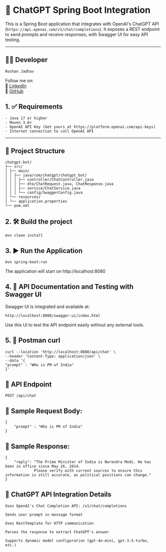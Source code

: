 # 🤖 ChatGPT Spring Boot Integration

This is a Spring Boot application that integrates with OpenAI's ChatGPT API (`https://api.openai.com/v1/chat/completions`). It exposes a REST endpoint to send prompts and receive responses, with Swagger UI for easy API testing.

---

## 👨‍💻 Developer
    Roshan Jadhav

Follow me on:  
💼 [LinkedIn](https://www.linkedin.com/in/roshan-jadhav-1a5384174/)  
🐙 [GitHub](https://github.com/roshanJadhav77)


## 1. ✅ Requirements

    - Java 17 or higher
    - Maven 3.6+
    - OpenAI API Key (Get yours at https://platform.openai.com/api-keys)
    - Internet connection to call OpenAI API

----

## 📁 Project Structure

    chatgpt-bot/
    ├── src/
    │ ├── main/
    │ │ ├── java/com/chatgpt/chatgpt_bot/
    │ │ │ ├── controller/ChatController.java
    │ │ │ ├── dto/ChatRequest.java, ChatResponse.java
    │ │ │ ├── service/ChatService.java
    │ │ │ └── config/SwaggerConfig.java
    │ └── resources/
    │ └── application.properties
    └── pom.xml

##  2. 🛠️ Build the project
    mvn clean install

##  3. ▶️ Run the Application
    mvn spring-boot:run
The application will start on http://localhost:8080

## 4. 📑 API Documentation and Testing with Swagger UI
Swagger UI is integrated and available at:

    http://localhost:8080/swagger-ui/index.html

Use this UI to test the API endpoint easily without any external tools.

## 5. 📑 Postman curl 
    curl --location 'http://localhost:8080/api/chat' \
    --header 'Content-Type: application/json' \
    --data '{
    "prompt" : "WHo is PM of India"
    }'

## 🔗 API Endpoint
    POST /api/chat

## 📝 Sample Request Body:
    {
        "prompt" : "Who is PM of India"
    }

## 📝 Sample Response:
    {
        "reply": "The Prime Minister of India is Narendra Modi. He has been in office since May 26, 2014. 
                 Please verify with current sources to ensure this information is still accurate, as political positions can change."
    }



## 🤖 ChatGPT API Integration Details
    Uses OpenAI's Chat Completion API: /v1/chat/completions
    
    Sends user prompt in message format
    
    Uses RestTemplate for HTTP communication
    
    Parses the response to extract ChatGPT's answer
    
    Supports dynamic model configuration (gpt-4o-mini, gpt-3.5-turbo, etc.)
